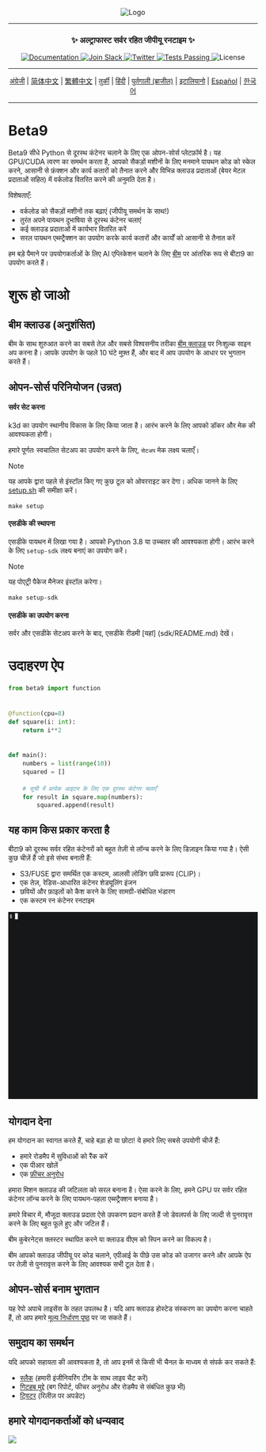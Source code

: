 <div align="center">
<p align="center">
<img alt="Logo" src="https://github.com/beam-cloud/beta9/assets/10925686/a23019e2-3a34-4efa-9ac7-033c83f528cf"/ width="20%">
</p>

---

### **✨ अल्ट्राफास्ट सर्वर रहित जीपीयू रनटाइम ✨**


<p align="center">
  <a href="https://docs.beam.cloud">
    <img alt="Documentation" src="https://img.shields.io/badge/docs-quickstart-blue">
  </a>
  <a href="https://join.slack.com/t/beam-89x5025/shared_invite/zt-1ye1jzgg2-cGpMKuoXZJiT3oSzgPmN8g">
    <img alt="Join Slack" src="https://img.shields.io/badge/Beam-Join%20Slack-blue?logo=slack">
  </a>
    <a href="https://twitter.com/beam_cloud">
    <img alt="Twitter" src="https://img.shields.io/twitter/follow/beam_cloud.svg?style=social&logo=twitter">
  </a>
  <a href="https://github.com/beam-cloud/beta9/actions">
    <img alt="Tests Passing" src="https://github.com/beam-cloud/beta9/actions/workflows/test.yml/badge.svg">
  </a>
  <img alt="License" src="https://img.shields.io/badge/license-Apache--2.0-ff69b4"/>
</p>

---

[अंग्रेजी](https://github.com/beam-cloud/beta9/blob/master/README.md) | [简体中文](https://github.com/beam-cloud/beta9/blob/master/README.md) | [繁體中文](https://github.com/beam-cloud/beta9/blob/master/README.md) | [तुर्की](https://github.com/beam-cloud/beta9/blob/master/README.md) | [हिंदी](https://github.com/beam-cloud/beta9/blob/master/README.md) | [पुर्तगाली (ब्राजील)](https://github.com/beam-cloud/beta9/blob/master/README.md) | [इटालियानो](https://github.com/beam-cloud/beta9/blob/master/README.md) | [Español](https://github.com/beam-cloud/beta9/blob/master/README.md) | [한국어](https://github.com/beam-cloud/beta9/blob/master/README.md)

---

</div>

# Beta9

Beta9 सीधे Python से दूरस्थ कंटेनर चलाने के लिए एक ओपन-सोर्स प्लेटफ़ॉर्म है। यह GPU/CUDA त्वरण का समर्थन करता है, आपको सैकड़ों मशीनों के लिए मनमाने पायथन कोड को स्केल करने, आसानी से फ़ंक्शन और कार्य कतारों को तैनात करने और विभिन्न क्लाउड प्रदाताओं (बेयर मेटल प्रदाताओं सहित) में वर्कलोड वितरित करने की अनुमति देता है।

विशेषताएँ:

- वर्कलोड को सैकड़ों मशीनों तक बढ़ाएं (जीपीयू समर्थन के साथ!)
- तुरंत अपने पायथन दुभाषिया से दूरस्थ कंटेनर चलाएं
- कई क्लाउड प्रदाताओं में कार्यभार वितरित करें
- सरल पायथन एब्स्ट्रैक्शन का उपयोग करके कार्य कतारों और कार्यों को आसानी से तैनात करें


हम बड़े पैमाने पर उपयोगकर्ताओं के लिए AI एप्लिकेशन चलाने के लिए [बीम](https://beam.cloud) पर आंतरिक रूप से बीटा9 का उपयोग करते हैं।

# शुरू हो जाओ

## बीम क्लाउड (अनुशंसित)

बीम के साथ शुरुआत करने का सबसे तेज़ और सबसे विश्वसनीय तरीका [बीम क्लाउड](https://beam.cloud) पर निःशुल्क साइन अप करना है। आपके उपयोग के पहले 10 घंटे मुफ़्त हैं, और बाद में आप उपयोग के आधार पर भुगतान करते हैं।

## ओपन-सोर्स परिनियोजन (उन्नत)

#### सर्वर सेट करना

k3d का उपयोग स्थानीय विकास के लिए किया जाता है। आरंभ करने के लिए आपको डॉकर और मेक की आवश्यकता होगी।

हमारे पूर्णतः स्वचालित सेटअप का उपयोग करने के लिए, `सेटअप` मेक लक्ष्य चलाएँ।

> [!NOTE]
> यह आपके द्वारा पहले से इंस्टॉल किए गए कुछ टूल को ओवरराइट कर देगा। अधिक जानने के लिए [setup.sh](bin/setup.sh) की समीक्षा करें।

```
make setup
```

#### एसडीके की स्थापना

एसडीके पायथन में लिखा गया है। आपको Python 3.8 या उच्चतर की आवश्यकता होगी। आरंभ करने के लिए `setup-sdk` लक्ष्य बनाएं का उपयोग करें।

> [!NOTE]
> यह पोएट्री पैकेज मैनेजर इंस्टॉल करेगा।

```
make setup-sdk
```

#### एसडीके का उपयोग करना

सर्वर और एसडीके सेटअप करने के बाद, एसडीके रीडमी [यहां] (sdk/README.md) देखें।

# उदाहरण ऐप

```python
from beta9 import function


@function(cpu=8)
def square(i: int):
    return i**2


def main():
    numbers = list(range(10))
    squared = []

    # सूची में प्रत्येक आइटम के लिए एक दूरस्थ कंटेनर चलाएँ
    for result in square.map(numbers):
        squared.append(result)
```

## यह काम किस प्रकार करता है

बीटा9 को दूरस्थ सर्वर रहित कंटेनरों को बहुत तेज़ी से लॉन्च करने के लिए डिज़ाइन किया गया है। ऐसी कुछ चीज़ें हैं जो इसे संभव बनाती हैं:

- S3/FUSE द्वारा समर्थित एक कस्टम, आलसी लोडिंग छवि प्रारूप (CLIP)।
- एक तेज़, रेडिस-आधारित कंटेनर शेड्यूलिंग इंजन
- छवियों और फ़ाइलों को कैश करने के लिए सामग्री-संबोधित भंडारण
- एक कस्टम रन कंटेनर रनटाइम

![डेमो gif](sdk/docs/demo.gif)

## योगदान देना

हम योगदान का स्वागत करते हैं, चाहे बड़ा हो या छोटा! ये हमारे लिए सबसे उपयोगी चीजें हैं:

* हमारे रोडमैप में सुविधाओं को रैंक करें
* एक पीआर खोलें
* एक [फ़ीचर अनुरोध](https://github.com/beam-cloud/beta9/issues/new?assignees=&labels=&projects=&template=feature-request.md&title=) 

हमारा मिशन क्लाउड की जटिलता को सरल बनाना है। ऐसा करने के लिए, हमने GPU पर सर्वर रहित कंटेनर लॉन्च करने के लिए पायथन-पहला एब्स्ट्रैक्शन बनाया है।

हमारे विचार में, मौजूदा क्लाउड प्रदाता ऐसे उपकरण प्रदान करते हैं जो डेवलपर्स के लिए जल्दी से पुनरावृत्त करने के लिए बहुत फूले हुए और जटिल हैं।

बीम कुबेरनेट्स क्लस्टर स्थापित करने या क्लाउड वीएम को स्पिन करने का विकल्प है।

बीम आपको क्लाउड जीपीयू पर कोड चलाने, एपीआई के पीछे उस कोड को उजागर करने और आपके ऐप पर तेज़ी से पुनरावृत्त करने के लिए आवश्यक सभी टूल देता है।

## ओपन-सोर्स बनाम भुगतान

यह रेपो अपाचे लाइसेंस के तहत उपलब्ध है। यदि आप क्लाउड होस्टेड संस्करण का उपयोग करना चाहते हैं, तो आप हमारे [मूल्य निर्धारण पृष्ठ](https://beam.cloud/pricing) पर जा सकते हैं।

## समुदाय का समर्थन

यदि आपको सहायता की आवश्यकता है, तो आप इनमें से किसी भी चैनल के माध्यम से संपर्क कर सकते हैं:

- [स्लैक](https://join.slack.com/t/beam-cloud/shared_invite/zt-2f16bwiiq-oP8weCLWNrf_9lJZIDf0Fg) \(हमारी इंजीनियरिंग टीम के साथ लाइव चैट करें\)
- [गिटहब मुद्दे](https://github.com/beam-cloud/issues) \(बग रिपोर्ट, फीचर अनुरोध और रोडमैप से संबंधित कुछ भी)
- [ट्विटर](https://twitter.com/beam_cloud) \(रिलीज़ पर अपडेट)

## हमारे योगदानकर्ताओं को धन्यवाद

<a href='https://github.com/ssai-labs/get-beam/graphs/contributors'>
   <img src='https://contrib.rocks/image?repo=slai-labs/get-beam' />
</a>